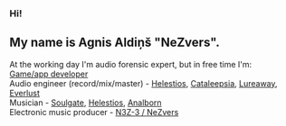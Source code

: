 ### Hi!

## My name is Agnis Aldiņš "NeZvers".    

At the working day I'm audio forensic expert, but in free time I'm:    
[Game/app developer](https://nezvers.itch.io/)    
Audio engineer (record/mix/master) - [Helestios](https://open.spotify.com/album/1vNyOv16YqjcPHA7idox64?si=AAfE8ME8QjSi-S9_X2wUlQ), [Cataleepsia](https://open.spotify.com/album/15jnBxhONXS2usmWYLydve?si=dvkhSnqTTMyP08vHfBkMEA), [Lureaway](https://lureaway.bandcamp.com/album/saviour-ep), [Everlust](https://open.spotify.com/album/0qSmIssiPGDFN0mBeSBmCh?si=XRiec6ErRe69uxW9De14TQ)    
Musician - [Soulgate](https://www.facebook.com/soulgateband), [Helestios](https://www.facebook.com/helestios/), [Analborn](https://www.facebook.com/analborn)    
Electronic music producer - [N3Z-3 / NeZvers](https://n3z-3.bandcamp.com/album/nezvers)    
